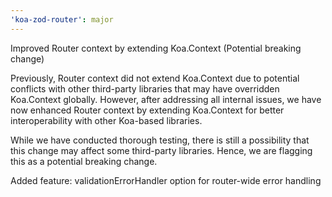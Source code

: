 ```yaml
---
'koa-zod-router': major
---
```


Improved Router context by extending Koa.Context (Potential breaking change)

Previously, Router context did not extend Koa.Context due to potential conflicts with other third-party libraries that may have overridden Koa.Context globally. However, after addressing all internal issues, we have now enhanced Router context by extending Koa.Context for better interoperability with other Koa-based libraries.

While we have conducted thorough testing, there is still a possibility that this change may affect some third-party libraries. Hence, we are flagging this as a potential breaking change.

Added feature: validationErrorHandler option for router-wide error handling
